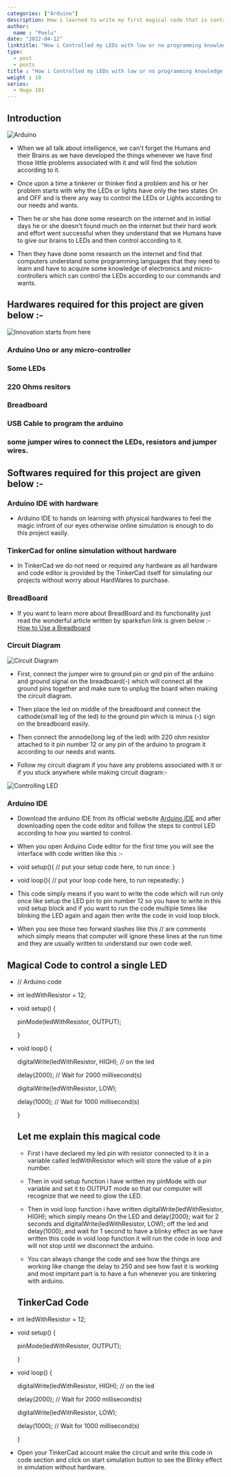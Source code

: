 ```yaml
---
categories: ["Arduino"]
description: How i learned to write my first magical code that is controlling LEDs according to my thinking.
author:
  name : "Peelu"
date: "2022-04-12"
linktitle: "How i Controlled my LEDs with low or no programming knowledge and it really excites me"
type: 
  - post
  - posts
title : "How i Controlled my LEDs with low or no programming knowledge and it really excites me"
weight : 10
series:  
  - Hugo 101
---
```


## Introduction

![Arduino](https://images.unsplash.com/photo-1553406830-ef2513450d76?ixlib=rb-1.2.1&ixid=MnwxMjA3fDB8MHxwaG90by1wYWdlfHx8fGVufDB8fHx8&auto=format&fit=crop&w=1031&q=80)

- When we all talk about intelligence, we can't forget the Humans and their Brains as we have developed the things whenever we have find those little problems associated with it and will find the solution according to it.

- Once upon a time a tinkerer or thinker find a problem and his or her problem starts with why the LEDs or lights have only the two states On and OFF and is there any way to control the LEDs or Lights according to our needs and wants.

- Then he or she has done some research on the internet and in initial days he or she doesn't found much on the internet but their hard work and effort went successful when they understand that we Humans have to give our brains to LEDs and then control according to it.

- Then they have done some research on the internet and find that computers understand some programming languages that they need to learn and have to acquire some knowledge of electronics and  micro-controllers which can control the LEDs according to our commands and wants.

## Hardwares required for this project are given below :- 

![Innovation starts from here](https://images.unsplash.com/photo-1603732551658-5fabbafa84eb?ixlib=rb-1.2.1&ixid=MnwxMjA3fDB8MHxwaG90by1wYWdlfHx8fGVufDB8fHx8&auto=format&fit=crop&w=870&q=80)

### Arduino Uno or any micro-controller

### Some LEDs

### 220 Ohms resitors

### Breadboard

### USB Cable to program the arduino

### some jumper wires to connect the LEDs, resistors and jumper wires.

## Softwares required for this project are given below :-

### Arduino IDE with hardware


- Arduino IDE to hands on learning with physical hardwares to feel the magic infront of our eyes otherwise online simulation is enough to do this project easily.

### TinkerCad for online simulation without hardware

- In TinkerCad we do not need or required any hardware as all hardware and code editor is provided by the TinkerCad itself for simulating our projects without worry about HardWares to purchase.

### BreadBoard

- If you want to learn more about BreadBoard and its functionality just read the wonderful article written by sparksfun link is given below :-
[How to Use a Breadboard](https://learn.sparkfun.com/tutorials/how-to-use-a-breadboard/all)

### Circuit Diagram

![Circuit Diagram](/arduino.png)

- First, connect the jumper wire to ground pin or gnd pin of the arduino and ground signal on the breadboard(-) which will connect all the ground pins together and make sure to unplug the board when making the circuit diagram.

- Then place the led on middle of the breadboard and connect the cathode(small leg of the led) to the ground pin which is minus (-) sign on the breadboard easily.

- Then connect the annode(long leg of the led) with 220 ohm resistor attached to it pin number 12 or any pin of the arduino to program it according to our needs and wants.

- Follow my circuit diagram if you have any problems associated with it or if you stuck anywhere while making circuit diagram:-

![Controlling LED](/arduino.png)

### Arduino IDE

- Download the arduino IDE from its official website [Arduino IDE](https://www.arduino.cc/en/software) and after downloading open the code editor and follow the steps to control LED according to how you wanted to control.

- When you open Arduino Code editor for the first time you will see the interface with code written like this :-

- void setup(){
  // put your setup code here, to run once:
}

- void loop(){
  // put your loop code here, to run repeatedly:
}

- This code simply means if you want to write the code which will run only once like setup the LED pin to pin number 12 so you have to write in this void setup block and if you want to run the code multiple times like blinking the LED again and again then write the code in void loop block.

- When you see those two forward slashes like this // are comments which simply means that computer will ignore these lines at the run time and they are usually written to understand our own code well.

## Magical Code to control a single LED 

- // Arduino code

- int ledWithResistor = 12;

- void setup()
  {

    pinMode(ledWithResistor, OUTPUT);
    
  }

- void loop()
  {

    digitalWrite(ledWithResistor, HIGH); // on the led

    delay(2000); // Wait for 2000 millisecond(s)

    digitalWrite(ledWithResistor, LOW);

    delay(1000); // Wait for 1000 millisecond(s)
    
  }

  ## Let me explain this magical code

  - First i have declared my led pin with resistor connected to it in a variable called ledWithResistor which will store the value of a pin number.

  - Then in void setup function i have written my pinMode with our variable and set it to OUTPUT mode so that our computer will recognize that we need to glow the LED.

  - Then in void loop function i have written  digitalWrite(ledWithResistor, HIGH); which simply means On the LED and delay(2000); wait for 2 seconds and digitalWrite(ledWithResistor, LOW); off the led and delay(1000); and wait for 1 second to have a blinky effect as we have written this code in void loop function it will run the code in loop and will not stop until we disconnect the arduino.

  - You can always change the code and see how the things are working like change the  delay to 250 and see how fast it is working and most imprtant part is to have a fun whenever you are tinkering with arduino.


  ## TinkerCad Code

- int ledWithResistor = 12;

- void setup()
  {

    pinMode(ledWithResistor, OUTPUT);
    
  }

- void loop()
  {

    digitalWrite(ledWithResistor, HIGH); // on the led

    delay(2000); // Wait for 2000 millisecond(s)

    digitalWrite(ledWithResistor, LOW);

    delay(1000); // Wait for 1000 millisecond(s)
    
  }

- Open your TinkerCad account make the circuit and write this code in code section and click on start simulation button to see the Blinky effect in simulation without hardware.






